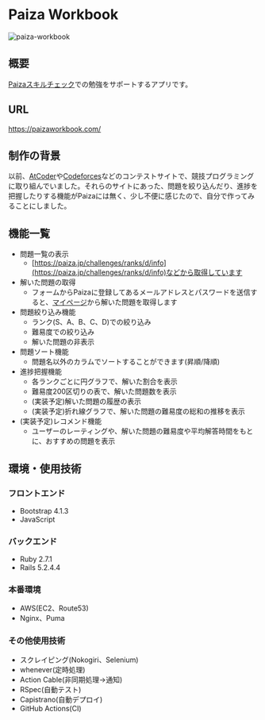 # Paiza Workbook

![paiza-workbook](https://user-images.githubusercontent.com/53107316/97070267-1146b100-1612-11eb-97d0-f9831f8ec252.png)

## 概要

[Paizaスキルチェック](https://paiza.jp/challenges)での勉強をサポートするアプリです。

## URL

https://paizaworkbook.com/

## 制作の背景

以前、[AtCoder](https://atcoder.jp/?lang=ja)や[Codeforces](https://codeforces.com/)などのコンテストサイトで、競技プログラミングに取り組んでいました。それらのサイトにあった、問題を絞り込んだり、進捗を把握したりする機能がPaizaには無く、少し不便に感じたので、自分で作ってみることにしました。

## 機能一覧

- 問題一覧の表示
  - [https://paiza.jp/challenges/ranks/d/info](https://paiza.jp/challenges/ranks/d/info)などから取得しています
- 解いた問題の取得
  - フォームからPaizaに登録してあるメールアドレスとパスワードを送信すると、[マイページ](https://paiza.jp/career/mypage/results)から解いた問題を取得します
- 問題絞り込み機能
  - ランク(S、A、B、C、D)での絞り込み
  - 難易度での絞り込み
  - 解いた問題の非表示
- 問題ソート機能
  - 問題名以外のカラムでソートすることができます(昇順/降順)
- 進捗把握機能
  - 各ランクごとに円グラフで、解いた割合を表示
  - 難易度200区切りの表で、解いた問題数を表示
  - (実装予定)解いた問題の履歴の表示
  - (実装予定)折れ線グラフで、解いた問題の難易度の総和の推移を表示
- (実装予定)レコメンド機能
  - ユーザーのレーティングや、解いた問題の難易度や平均解答時間をもとに、おすすめの問題を表示

## 環境・使用技術

### フロントエンド

- Bootstrap 4.1.3
- JavaScript

### バックエンド

- Ruby 2.7.1
- Rails 5.2.4.4

### 本番環境

- AWS(EC2、Route53)
- Nginx、Puma

### その他使用技術

- スクレイピング(Nokogiri、Selenium)
- whenever(定時処理)
- Action Cable(非同期処理→通知)
- RSpec(自動テスト)
- Capistrano(自動デプロイ)
- GitHub Actions(CI)